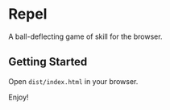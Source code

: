 # Repel

A ball-deflecting game of skill for the browser.

## Getting Started

Open `dist/index.html` in your browser.

Enjoy!
